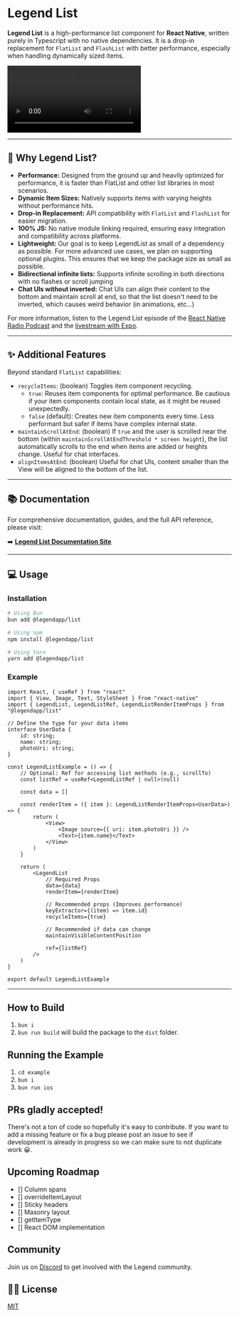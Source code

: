# Legend List

**Legend List** is a high-performance list component for **React Native**, written purely in Typescript with no native dependencies. It is a drop-in replacement for `FlatList` and `FlashList` with better performance, especially when handling dynamically sized items.

<video src="https://github.com/user-attachments/assets/8641e305-ab06-4fb3-a96a-fd220df84985"></video>

---

## 🤔 Why Legend List?

*   **Performance:** Designed from the ground up and heavily optimized for performance, it is faster than FlatList and other list libraries in most scenarios.
*   **Dynamic Item Sizes:** Natively supports items with varying heights without performance hits.
*   **Drop-in Replacement:** API compatibility with `FlatList` and `FlashList` for easier migration.
*   **100% JS:** No native module linking required, ensuring easy integration and compatibility across platforms.
*   **Lightweight:** Our goal is to keep LegendList as small of a dependency as possible. For more advanced use cases, we plan on supporting optional plugins. This ensures that we keep the package size as small as possible.
*   **Bidirectional infinite lists:** Supports infinite scrolling in both directions with no flashes or scroll jumping
*   **Chat UIs without inverted:** Chat UIs can align their content to the bottom and maintain scroll at end, so that the list doesn't need to be inverted, which causes weird behavior (in animations, etc...)

For more information, listen to the Legend List episode of the [React Native Radio Podcast](https://infinite.red/react-native-radio/rnr-325-legend-list-with-jay-meistrich) and the [livestream with Expo](https://www.youtube.com/watch?v=XpZMveUCke8).

---
## ✨ Additional Features

Beyond standard `FlatList` capabilities:

*   `recycleItems`: (boolean) Toggles item component recycling.
    *   `true`: Reuses item components for optimal performance. Be cautious if your item components contain local state, as it might be reused unexpectedly.
    *   `false` (default): Creates new item components every time. Less performant but safer if items have complex internal state.
*   `maintainScrollAtEnd`: (boolean) If `true` and the user is scrolled near the bottom (within `maintainScrollAtEndThreshold * screen height`), the list automatically scrolls to the end when items are added or heights change. Useful for chat interfaces.
*   `alignItemsAtEnd`: (boolean) Useful for chat UIs, content smaller than the View will be aligned to the bottom of the list.

---

## 📚 Documentation

For comprehensive documentation, guides, and the full API reference, please visit:

➡️ **[Legend List Documentation Site](https://www.legendapp.com/open-source/list)**

---

## 💻 Usage

### Installation

```bash
# Using Bun
bun add @legendapp/list

# Using npm
npm install @legendapp/list

# Using Yarn
yarn add @legendapp/list
```

### Example
```tsx
import React, { useRef } from "react"
import { View, Image, Text, StyleSheet } from "react-native"
import { LegendList, LegendListRef, LegendListRenderItemProps } from "@legendapp/list"

// Define the type for your data items
interface UserData {
    id: string;
    name: string;
    photoUri: string;
}

const LegendListExample = () => {
    // Optional: Ref for accessing list methods (e.g., scrollTo)
    const listRef = useRef<LegendListRef | null>(null)

    const data = []

    const renderItem = ({ item }: LegendListRenderItemProps<UserData>) => {
        return (
            <View>
                <Image source={{ uri: item.photoUri }} />
                <Text>{item.name}</Text>
            </View>
        )
    }

    return (
        <LegendList
            // Required Props
            data={data}
            renderItem={renderItem}

            // Recommended props (Improves performance)
            keyExtractor={(item) => item.id}
            recycleItems={true}

            // Recommended if data can change
            maintainVisibleContentPosition

            ref={listRef}
        />
    )
}

export default LegendListExample

```

---

## How to Build

1. `bun i`
2. `bun run build` will build the package to the `dist` folder.

## Running the Example

1. `cd example`
2. `bun i`
3. `bun run ios`

## PRs gladly accepted!

There's not a ton of code so hopefully it's easy to contribute. If you want to add a missing feature or fix a bug please post an issue to see if development is already in progress so we can make sure to not duplicate work 😀.

## Upcoming Roadmap

- [] Column spans
- [] overrideItemLayout
- [] Sticky headers
- [] Masonry layout
- [] getItemType
- [] React DOM implementation

## Community

Join us on [Discord](https://discord.gg/tuW2pAffjA) to get involved with the Legend community.

## 👩‍⚖️ License

[MIT](LICENSE)
